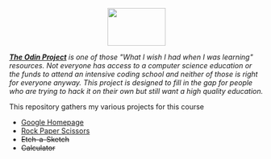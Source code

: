 <p align="center"><img width="115" height="75" src="https://www.theodinproject.com/assets/odin-logo-2d729f16279e9fc3b58ce847eacf07f883bdfc95eb23bb5064ed59d36ef551d6.svg"></p>

***[The Odin Project](https://www.theodinproject.com/)** is one of those "What I wish I had when I was learning" resources. 
Not everyone has access to a computer science education or the funds to attend an intensive coding school and neither of those is right for everyone anyway. 
This project is designed to fill in the gap for people who are trying to hack it on their own but still want a high quality education.*

This repository gathers my various projects for this course

- [Google Homepage](Google-Homepage/)
- [Rock Paper Scissors](Rock-Paper-Scissors/)
- ~~Etch-a-Sketch~~
- ~~Calculator~~

